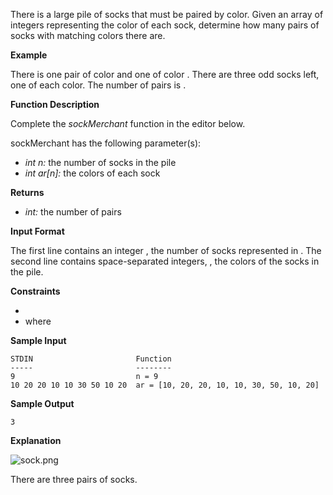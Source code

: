 There is a large pile of socks that must be paired by color. Given an array of integers representing the color of each sock, determine how many pairs of socks with matching colors there are.

**Example**

There is one pair of color  and one of color . There are three odd socks left, one of each color. The number of pairs is .

**Function Description**

Complete the *sockMerchant* function in the editor below.

sockMerchant has the following parameter(s):

* *int n:* the number of socks in the pile
* *int ar[n]:* the colors of each sock

**Returns**

* *int:* the number of pairs

**Input Format**

The first line contains an integer , the number of socks represented in .
The second line contains  space-separated integers, , the colors of the socks in the pile.

**Constraints**

* 
* where

**Sample Input**

```
STDIN                       Function
-----                       --------
9                           n = 9
10 20 20 10 10 30 50 10 20  ar = [10, 20, 20, 10, 10, 30, 50, 10, 20]
```

**Sample Output**

```
3
```

**Explanation**

![sock.png](https://s3.amazonaws.com/hr-challenge-images/25168/1474122392-c7b9097430-sock.png)

There are three pairs of socks.
